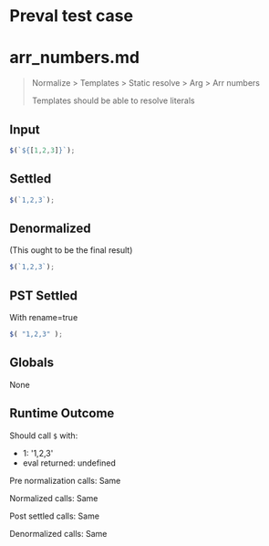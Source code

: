 # Preval test case

# arr_numbers.md

> Normalize > Templates > Static resolve > Arg > Arr numbers
>
> Templates should be able to resolve literals

## Input

`````js filename=intro
$(`${[1,2,3]}`);
`````


## Settled


`````js filename=intro
$(`1,2,3`);
`````


## Denormalized
(This ought to be the final result)

`````js filename=intro
$(`1,2,3`);
`````


## PST Settled
With rename=true

`````js filename=intro
$( "1,2,3" );
`````


## Globals


None


## Runtime Outcome


Should call `$` with:
 - 1: '1,2,3'
 - eval returned: undefined

Pre normalization calls: Same

Normalized calls: Same

Post settled calls: Same

Denormalized calls: Same
